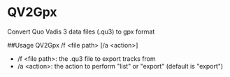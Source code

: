 # QV2Gpx
Convert Quo Vadis 3 data files (.qu3) to gpx format

##Usage
QV2Gpx /f &lt;file path&gt; [/a &lt;action&gt;]

* /f &lt;file path&gt;: the .qu3 file to export tracks from
* /a &lt;action&gt;: the action to perform "list" or "export" (default is "export")